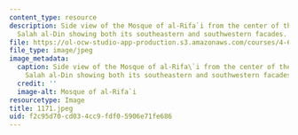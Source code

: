 ```yaml
---
content_type: resource
description: Side view of the Mosque of al-Rifa`i from the center of the Maydan of
  Salah al-Din showing both its southeastern and southwestern facades.
file: https://ol-ocw-studio-app-production.s3.amazonaws.com/courses/4-615-the-architecture-of-cairo-spring-2002/f2c95d70cd034cc9fdf05906e71fe686_1171.jpeg
file_type: image/jpeg
image_metadata:
  caption: Side view of the Mosque of al-Rifa\`i from the center of the Maydan of
    Salah al-Din showing both its southeastern and southwestern facades.
  credit: ''
  image-alt: Mosque of al-Rifa`i
resourcetype: Image
title: 1171.jpeg
uid: f2c95d70-cd03-4cc9-fdf0-5906e71fe686
---
```

